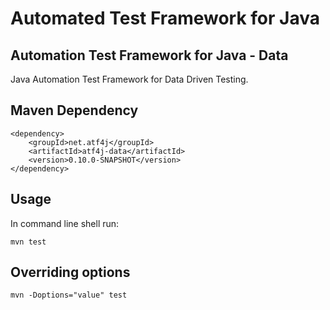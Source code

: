 # Automated Test Framework for Java

## Automation Test Framework for Java - Data

Java Automation Test Framework for Data Driven Testing.

## Maven Dependency

	<dependency>
		<groupId>net.atf4j</groupId>
		<artifactId>atf4j-data</artifactId>
		<version>0.10.0-SNAPSHOT</version>
	</dependency>

## Usage

In command line shell run:

    mvn test

## Overriding options

    mvn -Doptions="value" test

